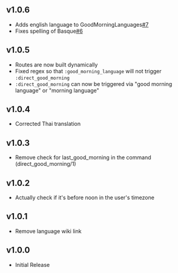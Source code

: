 ## v1.0.6
  * Adds english language to GoodMorningLanguages[#7](https://github.com/tielur/alice_good_morning/issues/5)
  * Fixes spelling of Basque[#6](https://github.com/tielur/alice_good_morning/issues/6)
## v1.0.5
  * Routes are now built dynamically
  * Fixed regex so that `:good_morning_language` will not trigger `:direct_good_morning`
  * `:direct_good_morning` can now be triggered via "good morning language" or "morning language"

## v1.0.4
  * Corrected Thai translation

## v1.0.3
  * Remove check for last_good_morning in the command (direct_good_morning/1)

## v1.0.2
  * Actually check if it's before noon in the user's timezone

## v1.0.1
  * Remove language wiki link

## v1.0.0
  * Initial Release
